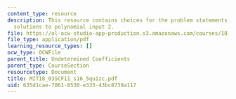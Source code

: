 ```yaml
---
content_type: resource
description: This resource contains choices for the problem statements related to
  solutions to polynomial input 2.
file: https://ol-ocw-studio-app-production.s3.amazonaws.com/courses/18-03sc-differential-equations-fall-2011/635d1cae70618530e33343bc8739a117_MIT18_03SCF11_s16_5quizc.pdf
file_type: application/pdf
learning_resource_types: []
ocw_type: OCWFile
parent_title: Undetermined Coefficients
parent_type: CourseSection
resourcetype: Document
title: MIT18_03SCF11_s16_5quizc.pdf
uid: 635d1cae-7061-8530-e333-43bc8739a117
---
```

